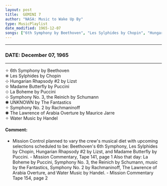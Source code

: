 ```yaml
---
layout: post
title:  GEMINI 7
author: "NASA: Music to Wake Up By"
type: MusicPlaylist
date_modified: 1965-12-07
songs: ["6th Symphony by Beethoven", "Les Sylphides by Chopin", "Hungarian Rhapsody #2 by Lizst", "Madame Butterfly by Puccini", "La Boheme by Puccini", "Symphony No. 3, the Reinich by Schumann", "UNKNOWN by The Fantastics", "Symphony No. 2 by Rachmaninoff", "The Lawrence of Arabia Overture by Maurice Jarre", "Water Music by Handel"]
---
```


----
### DATE: December 07, 1965
----
✧ 6th Symphony by Beethoven  &nbsp;<br />
✵ Les Sylphides by Chopin  &nbsp;<br />
⊹ Hungarian Rhapsody #2 by Lizst  &nbsp;<br />
✫ Madame Butterfly by Puccini  &nbsp;<br />
⊹ La Boheme by Puccini  &nbsp;<br />
⊹ Symphony No. 3, the Reinich by Schumann  &nbsp;<br />
✺ UNKNOWN by The Fantastics  &nbsp;<br />
✧ Symphony No. 2 by Rachmaninoff  &nbsp;<br />
✺ The Lawrence of Arabia Overture by Maurice Jarre  &nbsp;<br />
✧ Water Music by Handel

#### Comment:
* Mission Control planned to vary the crew's musical diet with upcoming selections scheduled to be: Beethoven's 6th Symphony, Les Sylphides by Chopin, Hungarian Rhapsody #2 by Lizst, and Madame Butterfly by Puccini. - Mission Commentary, Tape 141, page 1 Also that day: La Boheme  by Puccini, Symphony No. 3, the Reinich by Schumann, music by the Fantastics, Symphony No. 2  by Rachmaninoff, The Lawrence of Arabia Overture, and Water Music  by Handel. - Mission Commentary Tape 154, page 2




<br/>
<center>
	<a target="_blank"
	   href="https://twitter.com/intent/tweet?hashtags=Space,NASA,Playlist,NASAWakeupCalls,SpaceProgram&text={{ page.author}}, '{{ page.songs.first }}' {{ page.title }}, {{ page.date | date: '%B %d, %Y' }}. {{ site.url }}{{ page.url }} @nasawakeupcalls">
	   <i class="fab fa-twitter" alt="Tweet this page" style="font-size: 1.3em;"></i>
	</a>
	&nbsp; 	<i class="fas fa-user-astronaut" style="font-size: 1.5em;"></i> &nbsp;
    <a type="amzn" search="'6th Symphony by Beethoven' or 'Les Sylphides by Chopin' or 'Hungarian Rhapsody #2 by Lizst' or 'Madame Butterfly by Puccini' or 'La Boheme by Puccini' or 'Symphony No. 3, the Reinich by Schumann' or 'UNKNOWN by The Fantastics' or 'Symphony No. 2 by Rachmaninoff' or 'The Lawrence of Arabia Overture by Maurice Jarre' or 'Water Music by Handel'" category="popular music">
        <i class="fab fa-amazon" style="font-size: 1.3em;"></i>
    </a>
</center>
